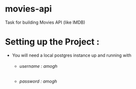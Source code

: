 # movies-api
Task for building Movies API (like IMDB)

# Setting up the Project :
- You will need a local postgres instance up and running with 
  -  ###### username : amogh 
  -  ###### password : amogh 
